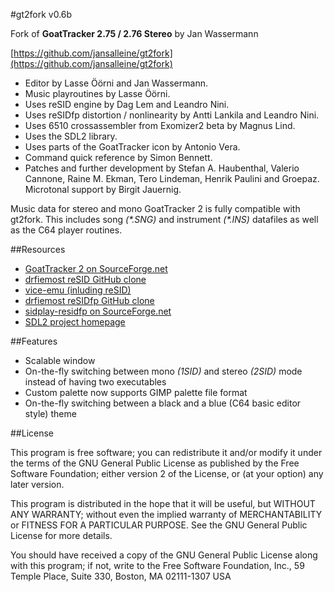 #gt2fork v0.6b

Fork of **GoatTracker 2.75 / 2.76 Stereo** by Jan Wassermann

[https://github.com/jansalleine/gt2fork](https://github.com/jansalleine/gt2fork)

- Editor by Lasse Öörni and Jan Wassermann.
- Music playroutines by Lasse Öörni.
- Uses reSID engine by Dag Lem and Leandro Nini.
- Uses reSIDfp distortion / nonlinearity by Antti Lankila and Leandro Nini.
- Uses 6510 crossassembler from Exomizer2 beta by Magnus Lind.
- Uses the SDL2 library.
- Uses parts of the GoatTracker icon by Antonio Vera.
- Command quick reference by Simon Bennett.
- Patches and further development by Stefan A. Haubenthal, Valerio Cannone,
  Raine M. Ekman, Tero Lindeman, Henrik Paulini and Groepaz.
  Microtonal support by Birgit Jauernig.

Music data for stereo and mono GoatTracker 2 is fully compatible with gt2fork.
This includes song *(\*.SNG)* and instrument *(\*.INS)* datafiles as well as the
C64 player routines.

##Resources

- [GoatTracker 2 on SourceForge.net](http://sourceforge.net/projects/goattracker2)
- [drfiemost reSID GitHub clone](https://github.com/drfiemost/resid)
- [vice-emu (inluding reSID)](https://sourceforge.net/projects/vice-emu/)
- [drfiemost reSIDfp GitHub clone](https://github.com/drfiemost/residfp)
- [sidplay-residfp on SourceForge.net](https://sourceforge.net/projects/sidplay-residfp/)
- [SDL2 project homepage](https://www.libsdl.org/)

##Features

- Scalable window
- On-the-fly switching between mono *(1SID)* and stereo *(2SID)* mode instead of
  having two executables
- Custom palette now supports GIMP palette file format
- On-the-fly switching between a black and a blue (C64 basic editor style) theme

##License

This program is free software; you can redistribute it and/or modify
it under the terms of the GNU General Public License as published by
the Free Software Foundation; either version 2 of the License, or
(at your option) any later version.

This program is distributed in the hope that it will be useful,
but WITHOUT ANY WARRANTY; without even the implied warranty of
MERCHANTABILITY or FITNESS FOR A PARTICULAR PURPOSE.  See the
GNU General Public License for more details.

You should have received a copy of the GNU General Public License
along with this program; if not, write to the Free Software
Foundation, Inc., 59 Temple Place, Suite 330, Boston, MA  02111-1307  USA
